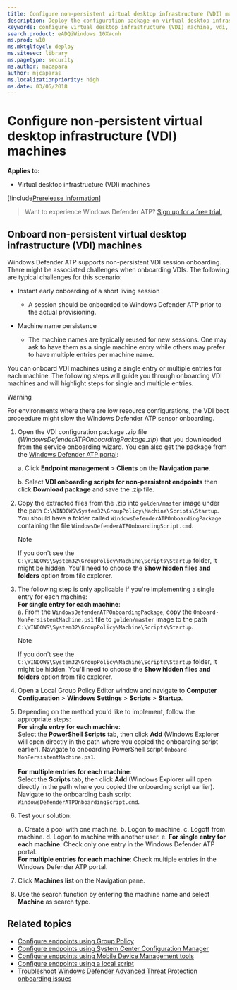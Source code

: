 ```yaml
---
title: Configure non-persistent virtual desktop infrastructure (VDI) machines
description: Deploy the configuration package on virtual desktop infrastructure (VDI) machine so that they are onboarded to Windows Defender ATP the service.
keywords: configure virtual desktop infrastructure (VDI) machine, vdi, endpoint management, configure Windows ATP endpoints, configure Windows Defender Advanced Threat Protection endpoints
search.product: eADQiWindows 10XVcnh
ms.prod: w10
ms.mktglfcycl: deploy
ms.sitesec: library
ms.pagetype: security
ms.author: macapara
author: mjcaparas
ms.localizationpriority: high
ms.date: 03/05/2018
---
```


# Configure non-persistent virtual desktop infrastructure (VDI) machines

**Applies to:**
- Virtual desktop infrastructure (VDI) machines

[!include[Prerelease information](prerelease.md)]

>Want to experience Windows Defender ATP? [Sign up for a free trial.](https://www.microsoft.com/en-us/WindowsForBusiness/windows-atp?ocid=docs-wdatp-configvdi-abovefoldlink)

## Onboard non-persistent virtual desktop infrastructure (VDI) machines

Windows Defender ATP supports non-persistent VDI session onboarding. There might be associated challenges when onboarding VDIs. The following are typical challenges for this scenario:


- Instant early onboarding of a short living session
    - A session should be onboarded to Windows Defender ATP prior to the actual provisioning.

- Machine name persistence
    - The machine names are typically reused for new sessions. One may ask to have them as a single machine entry while others may prefer to have multiple entries per machine name.

You can onboard VDI machines using a single entry or multiple entries for each machine. The following steps will guide you through onboarding VDI machines and will highlight steps for single and multiple entries.

>[!WARNING]
> For environments where there are low resource configurations, the VDI boot proceedure might slow the Windows Defender ATP sensor onboarding. 

1.  Open the VDI configuration package .zip file (*WindowsDefenderATPOnboardingPackage.zip*) that you downloaded from the service onboarding wizard. You can also get the package from the [Windows Defender ATP portal](https://securitycenter.windows.com/):

    a.  Click **Endpoint management** > **Clients** on the **Navigation pane**.

    b.  Select **VDI onboarding scripts for non-persistent endpoints** then click **Download package** and save the .zip file.

2. Copy the extracted files from the .zip into `golden/master` image under the path `C:\WINDOWS\System32\GroupPolicy\Machine\Scripts\Startup`. You should have a folder called `WindowsDefenderATPOnboardingPackage` containing the file `WindowsDefenderATPOnboardingScript.cmd`.

    >[!NOTE]
    >If you don't see the `C:\WINDOWS\System32\GroupPolicy\Machine\Scripts\Startup` folder, it might be hidden. You'll need to choose the **Show hidden files and folders** option from file explorer.

3. The following step is only applicable if you're implementing a single entry for each machine: <br>
    **For single entry for each machine**:<br>
        a. From the `WindowsDefenderATPOnboardingPackage`, copy the `Onboard-NonPersistentMachine.ps1` file to `golden/master` image to the path `C:\WINDOWS\System32\GroupPolicy\Machine\Scripts\Startup`. <br>

    >[!NOTE]
    >If you don't see the `C:\WINDOWS\System32\GroupPolicy\Machine\Scripts\Startup` folder, it might be hidden. You'll need to choose the **Show hidden files and folders** option from file explorer.

4. Open a Local Group Policy Editor window and navigate to **Computer Configuration** > **Windows Settings** > **Scripts** > **Startup**.

5. Depending on the method you'd like to implement, follow the appropriate steps: <br>
  **For single entry for each machine**:<br>
  Select the **PowerShell Scripts** tab, then click **Add** (Windows Explorer will open directly in the path where you copied the onboarding script earlier). Navigate to onboarding PowerShell script `Onboard-NonPersistentMachine.ps1`. <br><br>
  **For multiple entries for each machine**:<br>
  Select the **Scripts** tab, then click **Add** (Windows Explorer will open directly in the path where you copied the onboarding script earlier). Navigate to the onboarding bash script `WindowsDefenderATPOnboardingScript.cmd`.

6. Test your solution:

      a. Create a pool with one machine.
      b. Logon to machine.
      c. Logoff from machine.
      d. Logon to machine with another user.
      e. **For single entry for each machine**: Check only one entry in the Windows Defender ATP portal.<br>
    **For multiple entries for each machine**: Check multiple entries in the Windows Defender ATP portal.

7. Click **Machines list** on the Navigation pane.

8. Use the search function by entering the machine name and select **Machine** as search type.

## Related topics
- [Configure endpoints using Group Policy](configure-endpoints-gp-windows-defender-advanced-threat-protection.md)
- [Configure endpoints using System Center Configuration Manager](configure-endpoints-sccm-windows-defender-advanced-threat-protection.md)
- [Configure endpoints using Mobile Device Management tools](configure-endpoints-mdm-windows-defender-advanced-threat-protection.md)
- [Configure endpoints using a local script](configure-endpoints-script-windows-defender-advanced-threat-protection.md)
- [Troubleshoot Windows Defender Advanced Threat Protection onboarding issues](troubleshoot-onboarding-windows-defender-advanced-threat-protection.md)


